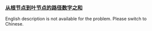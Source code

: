 ### [从根节点到叶节点的路径数字之和](https://leetcode.com/problems/3Etpl5)

<p>English description is not available for the problem. Please switch to Chinese.</p>
